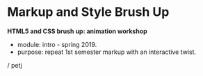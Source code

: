 Markup and Style Brush Up
=========================

**HTML5 and CSS brush up: animation workshop**

* module: intro - spring 2019.
* purpose: repeat 1st semester markup with an interactive twist.

/ petj
